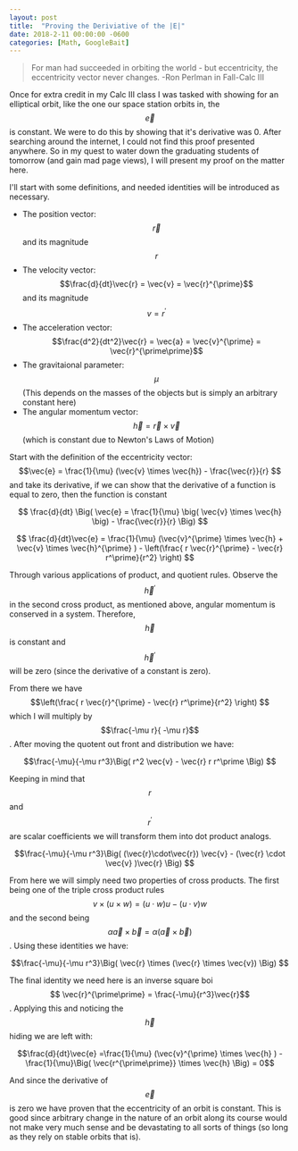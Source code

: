 ```yaml
---
layout: post
title:  "Proving the Deriviative of the |E|"
date: 2018-2-11 00:00:00 -0600
categories: [Math, GoogleBait]
---
```


>For man had succeeded in orbiting the world -
>but eccentricity, the eccentricity vector never changes.
>         -Ron Perlman in Fall-Calc III

Once for extra credit in my Calc III class I was tasked with showing for an elliptical orbit, like the one our space station orbits in, the $$\vec{e}$$ is constant.
We were to do this by showing that it's derivative was 0.
After searching around the internet, I could not find this proof presented anywhere. 
So in my quest to water down the graduating students of tomorrow (and gain mad page views), I will present my proof on the matter here.

I'll start with some definitions, and needed identities will be introduced as necessary.

* The position vector: $$\vec{r}$$ and its magnitude $$r$$
* The velocity vector: $$\frac{d}{dt}\vec{r} = \vec{v} = \vec{r}^{\prime}$$ and its magnitude $$v = r^\prime$$ 
* The acceleration vector: $$\frac{d^2}{dt^2}\vec{r} = \vec{a} = \vec{v}^{\prime} = \vec{r}^{\prime\prime}$$ 
* The gravitaional parameter: $$\mu$$ (This depends on the masses of the objects but is simply an arbitrary constant here)
* The angular momentum vector: $$\vec{h} = \vec{r} \times \vec{v}$$ (which is constant due to Newton's Laws of Motion)


Start with the definition of the eccentricity vector:
$$\vec{e} = \frac{1}{\mu} (\vec{v} \times \vec{h}) - \frac{\vec{r}}{r} $$
and take its derivative, if we can show that the derivative of a function is equal to zero, then the function is constant

$$ \frac{d}{dt} \Big( \vec{e} = \frac{1}{\mu} \big( \vec{v} \times \vec{h} \big) - \frac{\vec{r}}{r} \Big) $$

$$ \frac{d}{dt}\vec{e} = \frac{1}{\mu} (\vec{v}^{\prime} \times \vec{h} + \vec{v} \times \vec{h}^{\prime} ) - \left(\frac{ r \vec{r}^{\prime} - \vec{r} r^\prime}{r^2} \right) $$

Through various applications of product, and quotient rules. Observe the $$\vec{h}^{\prime}$$ in the second cross product, as mentioned above, angular momentum is conserved in a system.
Therefore, $$\vec{h}$$ is constant and  $$\vec{h}^{\prime}$$ will be zero (since the derivative of a constant is zero).

From there we have 
$$\left(\frac{ r \vec{r}^{\prime} - \vec{r} r^\prime}{r^2} \right) $$ which I will multiply by $$\frac{-\mu r}{ -\mu r}$$. After moving the quotent out front and distribution we have:

$$\frac{-\mu}{-\mu r^3}\Big( r^2 \vec{v} - \vec{r} r r^\prime \Big) $$

Keeping in mind that $$r$$ and $$r^{\prime}$$ are scalar coefficients we will transform them into dot product analogs.

 $$\frac{-\mu}{-\mu r^3}\Big( (\vec{r}\cdot\vec{r}) \vec{v} - (\vec{r} \cdot \vec{v} )\vec{r} \Big) $$

From here we will simply need two properties of cross products. The first being one of the triple cross product rules $$ v \times ( u \times w) = (u\cdot w)u-(u\cdot v)w $$
and the second being $$ \alpha \vec{a} \times \vec{b} = \alpha (\vec{a} \times \vec{b} )$$. Using these identities we have:

 $$\frac{-\mu}{-\mu r^3}\Big( \vec{r} \times (\vec{r} \times \vec{v}) \Big) $$

The final identity we need here is an inverse square boi $$ \vec{r}^{\prime\prime} = \frac{-\mu}{r^3}\vec{r}$$. Applying this and noticing the $$\vec{h}$$ hiding we are left with:

$$\frac{d}{dt}\vec{e}  =\frac{1}{\mu} (\vec{v}^{\prime} \times \vec{h} ) - \frac{1}{\mu}\Big( \vec{r^{\prime\prime}} \times \vec{h} \Big) = 0$$

And since the derivative of $$\vec{e}$$ is zero we have proven that the eccentricity of an orbit is constant.
This is good since arbitrary change in the nature of an orbit along its course would not make very much sense and be devastating to all sorts of things (so long as they rely on stable orbits that is).
